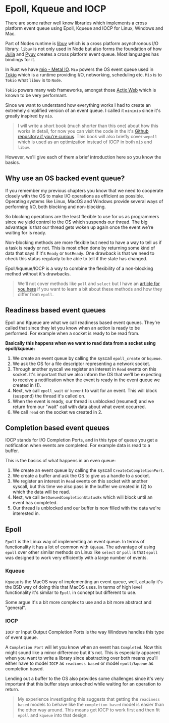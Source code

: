 # Epoll, Kqueue and IOCP

There are some rather well know libraries which implements a cross platform event queue using Epoll, Kqueue and IOCP for Linux, Windows and Mac.

Part of Nodes runtime is [libuv](https://github.com/libuv/libuv) which is a cross platform
asynchronous I/O library. `libuv` is not only used in Node but also forms the foundation
of how [Julia](https://julialang.org/) and [Pyuv](https://github.com/saghul/pyuv) creates a cross platform event queue. Most
languages has bindings for it.

In Rust we have [mio - Metal IO](https://github.com/tokio-rs/mio). `Mio` powers the OS event queue used in [Tokio](https://github.com/tokio-rs/tokio) which is a runtime providing I/O, networking, scheduling etc. `Mio` is to `Tokio` what `libuv` is to `Node`. 

`Tokio` powers many web frameworks, amongst those [Actix Web](https://github.com/actix/actix-web) which is known to be very performant.

Since we want
to understand how everything works I had to create an extremely
simplified version of an event queue. I called it `minimio` since it's greatly inspired by `mio`.

> I will write a short book (much shorter than this one) about how this works in
> detail, for now you can visit the code in the it's [Github repository if you're
> curious](https://github.com/cfsamson/examples-minimio). This book will also briefly cover
> `wepoll` which is used as an optimization instead of IOCP in both `mio` and `libuv`. 

However, we'll give each of them a brief introduction here so you know the basics.

## Why use an OS backed event queue?

If you remember my previous chapters you know that we need to cooperate closely
with the OS to make I/O operations as efficient as possible. Operating systems like
Linux, MacOS and Windows provide several ways of performing I/O, both blocking and
non-blocking.

So blocking operations are the least flexible to use for us as programmers since we yield control to the OS which suspends our thread. The big advantage is that our thread gets woken up again once the event we're waiting for is ready.

Non-blocking methods are more flexible but need to have a way to tell us if a task is ready or not. This is most often done by returning some kind of data that says if it's `Ready` or `NotReady`. One drawback is that we need to check this status regularly to be able to tell if the state has changed. 

Epoll/kqueue/IOCP is a way to combine the flexibility of a non-blocking method without it's drawbacks.

> We'll not cover methods like `poll` and `select` but I have an [article for you
> here](https://people.eecs.berkeley.edu/~sangjin/2012/12/21/epoll-vs-kqueue.html)
> if you want to learn a bit about these methods and how they differ from `epoll`.

## Readiness based event queues

Epoll and Kqueue are what we call readiness based event queues. They're called
that since they let you know when an action is ready to be performed. For example
when a socket is ready to be read from.

**Basically this happens when we want to read data from a socket using epoll/kqueue:**

1. We create an event queue by calling the syscall `epoll_create` or `kqueue`.
2. We ask the OS for a file descriptor representing a network socket.
3. Through another syscall we register an interest in `Read` events on this socket. It's important that we also inform the OS that we'll be expecting to receive a notification when the event is ready in the event queue we created in (1).
4. Next, we call `epoll_wait` or `kevent` to wait for an event. This will block (suspend) the thread it's called on.
5. When the event is ready, our thread is unblocked (resumed) and we return from our "wait" call with data about what event occurred.
6. We call `read` on the socket we created in 2.

## Completion based event queues

IOCP stands for I/O Completion Ports, and in this type of queue you get a
notification when events are completed. For example data is read to a buffer.

This is the basics of what happens in an even queue:

1. We create an event queue by calling the syscall `CreateIoCompletionPort`.
2. We create a buffer and ask the OS to give us a handle to a socket.
3. We register an interest in `Read` events on this socket with another syscall,
   but this time we also pass in the buffer we created in (2) to which the data will
   be read.
4. Next, we call `GetQueuedCompletionStatusEx` which will block until an event has
   completed.
5. Our thread is unblocked and our buffer is now filled with the data we're interested in.


## Epoll 

`Epoll` is the Linux way of implementing an event queue. In terms of functionality it has a lot of common with `Kqueue`. The advantage of using `epoll` over other similar methods on Linux like `select` or `poll` is that `epoll` was designed to work very efficiently with a large number of events.

### Kqueue

`Kqueue` is the MacOS way of implementing an event queue, well, actually it's 
the BSD way of doing this that MacOS uses. In terms of high level functionality
it's similar to `Epoll` in concept but different to use.

Some argue it's a bit more complex to use and a bit more abstract and "general".

### IOCP

`IOCP` or Input Output Completion Ports is the way Windows handles this type of event queue. 

A `Completion Port` will let you know when an event has `Completed`. Now this might
sound like a minor difference but it's not. This is especially apparent when you want to write a library since abstracting over both means you'll either have to model `IOCP` as `readiness based` or model `epoll/kqueue` as completion based.

Lending out a buffer to the OS also provides some challenges since it's very
important that this buffer stays untouched while waiting for an operation to
return.

> My experience investigating this suggests that getting the `readiness based`
> models to behave like the `completion based` model is easier than the other
> way around. This means get IOCP to work first and then fit `epoll` and `kqueue`
> into that design.
